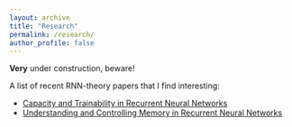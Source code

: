 ```yaml
---
layout: archive
title: "Research"
permalink: /research/
author_profile: false
---
```


**Very** under construction, beware!

A list of recent RNN-theory papers that I find interesting:
- [Capacity and Trainability in Recurrent Neural Networks](https://arxiv.org/pdf/1611.09913.pdf)
- [Understanding and Controlling Memory in Recurrent Neural Networks](https://arxiv.org/pdf/1902.07275.pdf)
